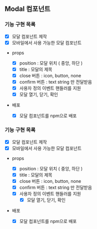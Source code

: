 ## Modal 컴포넌트

### 기능 구현 목록

- [x] 모달 컴포넌트 제작
- [x] 모바일에서 사용 가능한 모달 컴포넌트

- props

  - [x] position : 모달 위치 ( 중앙, 하단 )
  - [x] title : 모달의 제목
  - [x] close 버튼 : icon, button, none
  - [x] confirm 버튼 : text string 만 전달받음
  - [x] 사용자 정의 이벤트 핸들러를 지원
  - [x] 모달 열기, 닫기, 확인

- 배포
  - [x] 모달 컴포넌트를 npm으로 배포

### 기능 구현 목록

- [x] 모달 컴포넌트 제작
- [x] 모바일에서 사용 가능한 모달 컴포넌트

- props

  - [x] position : 모달 위치 ( 중앙, 하단 )
  - [x] title : 모달의 제목
  - [x] close 버튼 : icon, button, none
  - [x] confirm 버튼 : text string 만 전달받음
  - [x] 사용자 정의 이벤트 핸들러를 지원
    - [x] 모달 열기, 닫기, 확인

- 배포
  - [x] 모달 컴포넌트를 npm으로 배포
